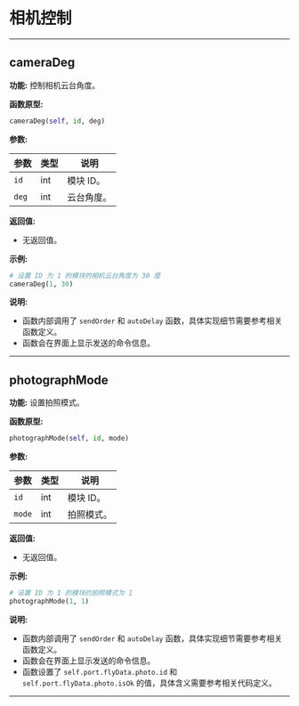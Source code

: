 # 相机控制

***

## cameraDeg

**功能:** 控制相机云台角度。

**函数原型:** 

```python
cameraDeg(self, id, deg)
```

**参数:**

| 参数 | 类型 | 说明 |
|---|---|---|
| `id` | int |  模块 ID。 |
| `deg` | int |  云台角度。 |

**返回值:** 

* 无返回值。

**示例:**

```python
# 设置 ID 为 1 的模块的相机云台角度为 30 度
cameraDeg(1, 30)
```

**说明:**

* 函数内部调用了 `sendOrder` 和 `autoDelay` 函数，具体实现细节需要参考相关函数定义。
* 函数会在界面上显示发送的命令信息。

***

## photographMode

**功能:** 设置拍照模式。

**函数原型:** 

```python
photographMode(self, id, mode)
```

**参数:**

| 参数 | 类型 | 说明 |
|---|---|---|
| `id` | int |  模块 ID。 |
| `mode` | int |  拍照模式。 |

**返回值:** 

* 无返回值。

**示例:**

```python
# 设置 ID 为 1 的模块的拍照模式为 1
photographMode(1, 1)
```

**说明:**

* 函数内部调用了 `sendOrder` 和 `autoDelay` 函数，具体实现细节需要参考相关函数定义。
* 函数会在界面上显示发送的命令信息。
* 函数设置了 `self.port.flyData.photo.id` 和 `self.port.flyData.photo.isOk` 的值，具体含义需要参考相关代码定义。

***